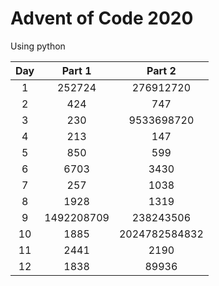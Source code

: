 # Advent of Code 2020
Using python

| Day | Part 1 | Part 2 |
| :-: | :--------: | :--------: |
| 1 | 252724 | 276912720 |
| 2 | 424 | 747 |
| 3 | 230 | 9533698720 |
| 4 | 213 | 147 |
| 5 | 850 | 599 |
| 6 | 6703 | 3430 |
| 7 | 257 | 1038 |
| 8 | 1928 | 1319 |
| 9 | 1492208709 | 238243506 |
| 10 | 1885 | 2024782584832 |
| 11 | 2441 | 2190 |
| 12 | 1838 | 89936 |
